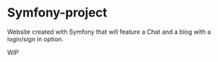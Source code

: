 # Symfony-project

Website created with Symfony that will feature a Chat and a blog with a login/sign in option.

WIP
